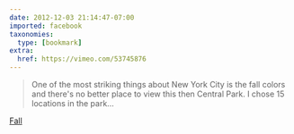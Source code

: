 ```yaml
---
date: 2012-12-03 21:14:47-07:00
imported: facebook
taxonomies:
  type: [bookmark]
extra:
  href: https://vimeo.com/53745876
---
```

> One of the most striking things about New York City is the fall colors and there's no better place to view this then Central Park. I chose 15 locations in the park…

[Fall](https://vimeo.com/53745876)
